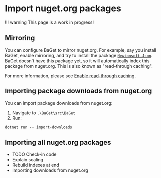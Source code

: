 # Import nuget.org packages

!!! warning
    This page is a work in progress!

## Mirroring

You can configure BaGet to mirror nuget.org. For example, say you install BaGet, enable mirroring, and try to install the package
[`Newtonsoft.Json`](https://www.nuget.org/packages/Newtonsoft.Json/). BaGet doesn't have this package yet, so it will
automatically index this package from nuget.org. This is also known as "read-through caching".

For more information, please see [Enable read-through caching](../configuration#enable-read-through-caching).

## Importing package downloads from nuget.org

You can import package downloads from nuget.org:

1. Navigate to `.\BaGet\src\BaGet`
2. Run:

```
dotnet run -- import-downloads
```

## Importing all nuget.org packages

* TODO Check-in code
* Explain scaling
* Rebuild indexes at end
* Importing downloads from nuget.org
